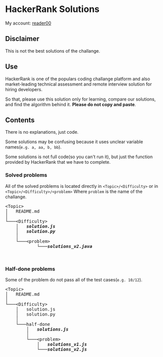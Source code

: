 # HackerRank Solutions
My account: [reader00](https://www.hackerrank.com/reader00)

## Disclaimer
This is not the best solutions of the challange.
<br />  

## Use
HackerRank is one of the populars coding challange platform and also market-leading technical assessment and remote interview solution for hiring developers.

So that, please use this solution only for learning, compare our solutions, and find the algorithm behind it. **Please do not copy and paste**.
<br />  

## Contents
There is no explanations, just code.

Some solutions may be confusing because it uses unclear variable names(`e.g. a, aa, b, bb`).

Some solutions is not full code(so you can't run it), but just the function provided by HackerRank that we have to complete.


### Solved problems
All of the solved problems is located directly in `<Topic>/<Difficulty>` or in `<Topic>/<Difficulty>/<problem>` Where `problem` is the name of the challange.
<pre>
&lt;Topic&gt;
│   README.md
│
└───&lt;Difficulty&gt;
    │   <i><b>solution.js</b></i>
    │   <i><b>solution.py</b></i>
    │
    └───&lt;problem&gt;
            └───<i><b>solutions_v2.java</b></i>
</pre>
<br />  

### Half-done problems
Some of the problem do not pass all of the test cases(`e.g. 10/12`).
<pre>
&lt;Topic&gt;
│   README.md
│
└───&lt;Difficulty&gt;
    │   solution.js
    │   solution.py
    │
    └───half-done
        │   <i><b>solutions.js</b></i>
        │
        └───&lt;problem&gt;
            │   <i><b>solutions_v1.js</b></i>
            └───<i><b>solutions_v2.js</b></i>
</pre>